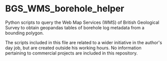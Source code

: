 # BGS_WMS_borehole_helper
Python scripts to query the Web Map Services (WMS) of British Geological Survey to obtain geopandas tables of borehole log metadata from a bounding polygon.

The scripts included in this file are related to a wider initiative in the author's day job, but are created outside his working hours. No information pertaining to commercial projects are included in this repository.
